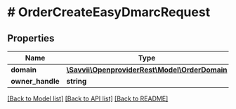 # # OrderCreateEasyDmarcRequest

## Properties

Name | Type | Description | Notes
------------ | ------------- | ------------- | -------------
**domain** | [**\Savvii\OpenproviderRest\Model\OrderDomain**](OrderDomain.md) |  | [optional]
**owner_handle** | **string** |  | [optional]

[[Back to Model list]](../../README.md#models) [[Back to API list]](../../README.md#endpoints) [[Back to README]](../../README.md)
